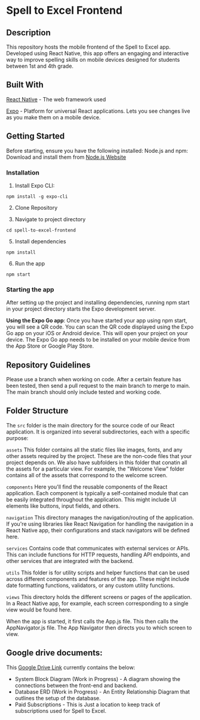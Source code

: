 # Spell to Excel Frontend

## Description

This repository hosts the mobile frontend of the Spell to Excel app. Developed using React Native, this app offers an engaging and interactive way to improve spelling skills on mobile devices designed for students between 1st and 4th grade.

## Built With

[React Native](https://reactnative.dev/) - The web framework used

[Expo](https://expo.dev/) - Platform for universal React applications. Lets you see changes live as you make them on a mobile device.

## Getting Started

Before starting, ensure you have the following installed:
Node.js and npm: Download and install them from [Node.js Website](https://nodejs.org/en)

### Installation
1. Install Expo CLI:

`npm install -g expo-cli`

2. Clone Repository

3. Navigate to project directory
   
`cd spell-to-excel-frontend`

5. Install dependencies
   
`npm install`

6. Run the app

`npm start`


### Starting the app

After setting up the project and installing dependencies, running npm start in your project directory starts the Expo development server.

**Using the Expo Go app**: Once you have started your app using npm start, you will see a QR code. You can scan the QR code displayed using the Expo Go app on your iOS or Android device. This will open your project on your device. The Expo Go app needs to be installed on your mobile device from the App Store or Google Play Store.

## Repository Guidelines

Please use a branch when working on code. After a certain feature has been tested, then send a pull request to the main branch to merge to main. The main branch should only include tested and working code.

## Folder Structure

The `src` folder is the main directory for the source code of our React application. It is organized into several subdirectories, each with a specific purpose:

`assets` This folder contains all the static files like images, fonts, and any other assets required by the project. These are the non-code files that your project depends on. We also have subfolders in this folder that conatin all the assets for a particular view. For example, the "Welcome View" folder contains all of the assets that correspond to the welcome screen.

`components` Here you'll find the reusable components of the React application. Each component is typically a self-contained module that can be easily integrated throughout the application. This might include UI elements like buttons, input fields, and others.

`navigation` This directory manages the navigation/routing of the application. If you're using libraries like React Navigation for handling the navigation in a React Native app, their configurations and stack navigators will be defined here.

`services` Contains code that communicates with external services or APIs. This can include functions for HTTP requests, handling API endpoints, and other services that are integrated with the backend.

`utils` This folder is for utility scripts and helper functions that can be used across different components and features of the app. These might include date formatting functions, validators, or any custom utility functions.

`views` This directory holds the different screens or pages of the application. In a React Native app, for example, each screen corresponding to a single view would be found here. 

When the app is started, it first calls the App.js file. This then calls the AppNavigator.js file. The App Navigator then directs you to which screen to view.

## Google drive documents:

This [Google Drive Link](https://docs.google.com/document/d/1cv3wYupLLT9KxdokIB3fSvf2wyYhqmvJCdNE5L3y39Q/edit?usp=sharing) currently contains the below:

- System Block Diagram (Work in Progress) - A diagram showing the connections between the front-end and backend.
- Database ERD (Work in Progress) - An Entity Relationship Diagram that outlines the setup of the database.
- Paid Subscriptions - This is Just a location to keep track of subscriptions used for Spell to Excel.
